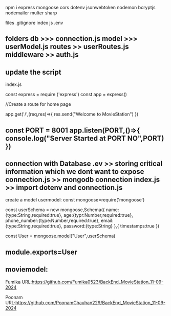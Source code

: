 npm i express mongoose cors dotenv jsonwebtoken nodemon bcryptjs nodemailer multer sharp

files
.gitignore
index js
.env

folders
db >>> connection.js
model >>> userModel.js
routes >> userRoutes.js
middleware >> auth.js
-------
update the script
-----------
index.js

const express = require ('express')
const app = express()

//Create a route for home page

app.get('/',(req,res)=>{
    res.send("Welcome to MovieStation")
})

const PORT = 8001
app.listen(PORT,()=>{
    console.log("Server Started at PORT NO",PORT)
})
-----------------------------
connection with Database
.ev         >> storing critical information which we dont want to expose
connection.js >> mongodb connection
index.js    >> import dotenv and connection.js
-------------------------------------------------------
create a model
usermodel:
const mongoose=require('mongoose')

const userSchema = new mongoose,Schema({
    name:{type:String,required:true},
    age:{typr:Number,required:true},
    phone_number:{type:Number,required:true},
    email:{type:String,required:true},
    password:{type:String}
},{
    timestamps:true
})

const User = mongoose.model("User",userSchema)

module.exports=User
--------------------------------------------
moviemodel:
---------------------------------------------
Fumika 
URL:https://github.com/Fumika0523/BackEnd_MovieStation_11-09-2024

Poonam
URL:https://github.com/PoonamChauhan229/BackEnd_MovieStation_11-09-2024